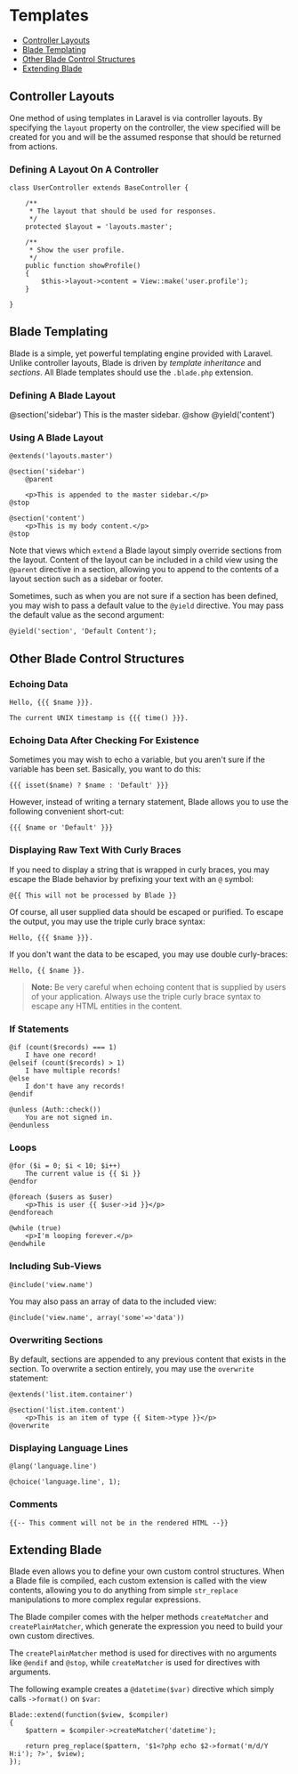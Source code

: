 # Templates

* [Controller Layouts](templates.md#controller-layouts)
* [Blade Templating](templates.md#blade-templating)
* [Other Blade Control Structures](templates.md#other-blade-control-structures)
* [Extending Blade](templates.md#extending-blade)

## Controller Layouts

One method of using templates in Laravel is via controller layouts. By specifying the `layout` property on the controller, the view specified will be created for you and will be the assumed response that should be returned from actions.

### Defining A Layout On A Controller

```text
class UserController extends BaseController {

    /**
     * The layout that should be used for responses.
     */
    protected $layout = 'layouts.master';

    /**
     * Show the user profile.
     */
    public function showProfile()
    {
        $this->layout->content = View::make('user.profile');
    }

}
```

## Blade Templating

Blade is a simple, yet powerful templating engine provided with Laravel. Unlike controller layouts, Blade is driven by _template inheritance_ and _sections_. All Blade templates should use the `.blade.php` extension.

### Defining A Blade Layout

@section\('sidebar'\) This is the master sidebar. @show @yield\('content'\)

### Using A Blade Layout

```text
@extends('layouts.master')

@section('sidebar')
    @parent

    <p>This is appended to the master sidebar.</p>
@stop

@section('content')
    <p>This is my body content.</p>
@stop
```

Note that views which `extend` a Blade layout simply override sections from the layout. Content of the layout can be included in a child view using the `@parent` directive in a section, allowing you to append to the contents of a layout section such as a sidebar or footer.

Sometimes, such as when you are not sure if a section has been defined, you may wish to pass a default value to the `@yield` directive. You may pass the default value as the second argument:

```text
@yield('section', 'Default Content');
```

## Other Blade Control Structures

### Echoing Data

```text
Hello, {{{ $name }}}.

The current UNIX timestamp is {{{ time() }}}.
```

### Echoing Data After Checking For Existence

Sometimes you may wish to echo a variable, but you aren't sure if the variable has been set. Basically, you want to do this:

```text
{{{ isset($name) ? $name : 'Default' }}}
```

However, instead of writing a ternary statement, Blade allows you to use the following convenient short-cut:

```text
{{{ $name or 'Default' }}}
```

### Displaying Raw Text With Curly Braces

If you need to display a string that is wrapped in curly braces, you may escape the Blade behavior by prefixing your text with an `@` symbol:

```text
@{{ This will not be processed by Blade }}
```

Of course, all user supplied data should be escaped or purified. To escape the output, you may use the triple curly brace syntax:

```text
Hello, {{{ $name }}}.
```

If you don't want the data to be escaped, you may use double curly-braces:

```text
Hello, {{ $name }}.
```

> **Note:** Be very careful when echoing content that is supplied by users of your application. Always use the triple curly brace syntax to escape any HTML entities in the content.

### If Statements

```text
@if (count($records) === 1)
    I have one record!
@elseif (count($records) > 1)
    I have multiple records!
@else
    I don't have any records!
@endif

@unless (Auth::check())
    You are not signed in.
@endunless
```

### Loops

```text
@for ($i = 0; $i < 10; $i++)
    The current value is {{ $i }}
@endfor

@foreach ($users as $user)
    <p>This is user {{ $user->id }}</p>
@endforeach

@while (true)
    <p>I'm looping forever.</p>
@endwhile
```

### Including Sub-Views

```text
@include('view.name')
```

You may also pass an array of data to the included view:

```text
@include('view.name', array('some'=>'data'))
```

### Overwriting Sections

By default, sections are appended to any previous content that exists in the section. To overwrite a section entirely, you may use the `overwrite` statement:

```text
@extends('list.item.container')

@section('list.item.content')
    <p>This is an item of type {{ $item->type }}</p>
@overwrite
```

### Displaying Language Lines

```text
@lang('language.line')

@choice('language.line', 1);
```

### Comments

```text
{{-- This comment will not be in the rendered HTML --}}
```

## Extending Blade

Blade even allows you to define your own custom control structures. When a Blade file is compiled, each custom extension is called with the view contents, allowing you to do anything from simple `str_replace` manipulations to more complex regular expressions.

The Blade compiler comes with the helper methods `createMatcher` and `createPlainMatcher`, which generate the expression you need to build your own custom directives.

The `createPlainMatcher` method is used for directives with no arguments like `@endif` and `@stop`, while `createMatcher` is used for directives with arguments.

The following example creates a `@datetime($var)` directive which simply calls `->format()` on `$var`:

```text
Blade::extend(function($view, $compiler)
{
    $pattern = $compiler->createMatcher('datetime');

    return preg_replace($pattern, '$1<?php echo $2->format('m/d/Y H:i'); ?>', $view);
});
```

